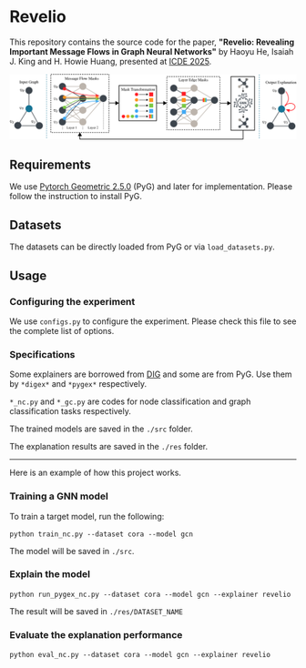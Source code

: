 # Revelio

This repository contains the source code for the paper, **"Revelio: Revealing Important Message Flows in Graph Neural Networks"** by Haoyu He, Isaiah J. King and H. Howie Huang, presented at [ICDE 2025](https://ieee-icde.org/2025/).

![framework](./framework.svg)

## Requirements

We use [Pytorch Geometric 2.5.0](https://pytorch-geometric.readthedocs.io/en/stable/) (PyG) and later for implementation. Please follow the instruction to install PyG.

## Datasets

The datasets can be directly loaded from PyG or via `load_datasets.py`.

## Usage

### Configuring the experiment

We use `configs.py` to configure the experiment. Please check this file to see the complete list of options. 

### Specifications

Some explainers are borrowed from [DIG](https://diveintographs.readthedocs.io/en/latest/) and some are from PyG.
Use them by `*digex*` and `*pygex*` respectively.

`*_nc.py` and `*_gc.py` are codes for node classification and graph classification tasks respectively.

The trained models are saved in the `./src` folder. 

The explanation results are saved in the `./res` folder.

---

Here is an example of how this project works.

### Training a GNN model

To train a target model, run the following:

```
python train_nc.py --dataset cora --model gcn
```

The model will be saved in `./src`.

### Explain the model

```
python run_pygex_nc.py --dataset cora --model gcn --explainer revelio
```

The result will be saved in `./res/DATASET_NAME`

### Evaluate the explanation performance

```
python eval_nc.py --dataset cora --model gcn --explainer revelio
```
